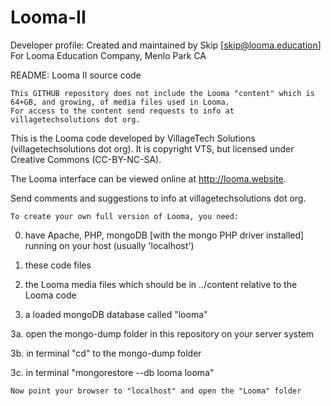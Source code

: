 # Looma-II
Developer profile:
    Created and maintained by Skip [skip@looma.education]
    For Looma Education Company, Menlo Park CA

README:
Looma II source code

    This GITHUB repository does not include the Looma "content" which is 64+GB, and growing, of media files used in Looma.
    For access to the content send requests to info at villagetechsolutions dot org.

This is the Looma code developed by VillageTech Solutions (villagetechsolutions dot org).
It is copyright VTS, but licensed under Creative Commons (CC-BY-NC-SA).

The Looma interface can be viewed online at http://looma.website.

Send comments and suggestions to info at villagetechsolutions dot org.

    To create your own full version of Looma, you need:

0. have Apache, PHP, mongoDB [with the mongo PHP driver installed] running on your host (usually 'localhost')

1. these code files

2. the Looma media files which should be in ../content relative to the Looma code

3. a loaded mongoDB database called "looma"

3a. open the mongo-dump folder in this repository on your server system

3b. in terminal "cd" to the mongo-dump folder

3c. in terminal "mongorestore --db looma looma"

    Now point your browser to "localhost" and open the "Looma" folder
